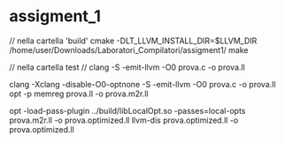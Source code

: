 # assigment_1


// nella cartella 'build'
cmake -DLT_LLVM_INSTALL_DIR=$LLVM_DIR /home/user/Downloads/Laboratori_Compilatori/assigment1/
make



// nella cartella test
// clang -S -emit-llvm -O0 prova.c -o prova.ll

clang -Xclang -disable-O0-optnone -S -emit-llvm -O0 prova.c -o prova.ll
opt -p memreg prova.ll -o prova.m2r.ll

opt -load-pass-plugin ../build/libLocalOpt.so -passes=local-opts prova.m2r.ll -o prova.optimized.ll
llvm-dis prova.optimized.ll -o prova.optimized.ll
